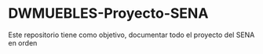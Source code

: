 # DWMUEBLES-Proyecto-SENA
Este repositorio tiene como objetivo, documentar todo el proyecto del SENA en orden 
